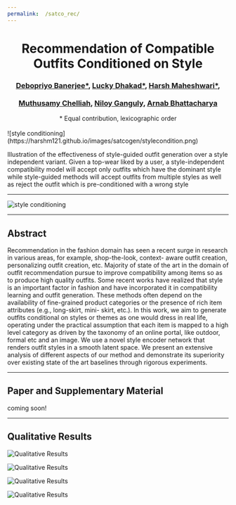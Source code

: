 ```yaml
---
permalink:  /satco_rec/
---
```

<h1>
  <center>Recommendation of Compatible Outfits Conditioned on Style</center>
</h1>

<h3><center>
 <a href = "https://www.linkedin.com/in/debzban/">Debopriyo Banerjee*</a>, 
  <a href = "https://www.linkedin.com/in/lucky-dhakad-b42b8b54/">Lucky Dhakad*</a>, 
  <a href = "https://harshm121.github.io">Harsh Maheshwari*</a>, <br /><br />
   <a href = "https://www.linkedin.com/in/muthusamy-chelliah-28b3b0/">Muthusamy Chelliah</a>, 
   <a href = "http://www.facweb.iitkgp.ac.in/~niloy/">Niloy Ganguly</a>, 
	<a href = "https://www.linkedin.com/in/arnab-bhattacharya-26383573/">Arnab Bhattacharya</a>
  </center>
</h3>

<center>
  * Equal contribution, lexicographic order
</center>
<br />
![style conditioning](https://harshm121.github.io/images/satcogen/stylecondition.png)

Illustration of the effectiveness of style-guided outfit generation over a style independent variant. Given a top-wear liked by a user, a style-independent compatibility model will accept only outfits which have the dominant style while style-guided methods will accept outfits from multiple styles as well as reject the outfit which is pre-conditioned with a wrong style

<hr>

![style conditioning](https://harshm121.github.io/images/satcogen/satcogen_old.png)

<hr />

## Abstract

Recommendation in the fashion domain has seen a recent surge in research in various areas, for example, shop-the-look, context- aware outfit creation, personalizing outfit creation, etc. Majority of state of the art in the domain of outfit recommendation pursue to improve compatibility among items so as to produce high quality outfits. Some recent works have realized that style is an important factor in fashion and have incorporated it in compatibility learning and outfit generation. These methods often depend on the availability of fine-grained product categories or the presence of rich item attributes (e.g., long-skirt, mini- skirt, etc.). In this work, we aim to generate outfits conditional on styles or themes as one would dress in real life, operating under the practical assumption that each item is mapped to a high level category as driven by the taxonomy of an online portal, like outdoor, formal etc and an image. We use a novel style encoder network that renders outfit styles in a smooth latent space. We present an extensive analysis of different aspects of our method and demonstrate its superiority over existing state of the art baselines through rigorous experiments.

<hr />

## Paper and Supplementary Material

coming soon!

<hr />

## Qualitative Results

![Qualitative Results](https://harshm121.github.io/images/satcogen/qual1.png)

![Qualitative Results](https://harshm121.github.io/images/satcogen/qual2.png)

![Qualitative Results](https://harshm121.github.io/images/satcogen/mix1.png)

![Qualitative Results](https://harshm121.github.io/images/satcogen/mix2.png)


